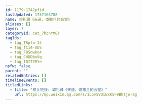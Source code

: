 ```yaml
---
id: 1179-1742pfid
lastUpdated: 1757166788
name: 郭礼雅《天道，或撒旦的会堂》
aliases: []
layer: 7
categoryId: cat_7hqnYMGY
tagIds:
  - tag_TRpfu-I4
  - tag_fC14-UDS
  - tag_F0Snwko4
  - tag_CHDDbu9q
  - tag_I0IT7RYe
nsfw: false
parent: ""
relatedEntries: []
timelineEvents: []
titledLinks:
  - title: "相关链接: 郭礼雅《天道，或撒旦的会堂》"
    url: https://mp.weixin.qq.com/s/1LpvSVOiExKSF9Bktjo-ag
---
```


